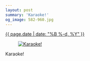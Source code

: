 ```yaml
---
layout: post
summary: 'Karaoke!'
og_image: 582-960.jpg
---
```


<p>
 <time>
  <a href="/582">
   {{ page.date | date: "%B %-d, %Y" }}
  </a>
 </time>
 <a href="/582">
  <figure data-taken="12/2/2016">
   <img alt="Karaoke!" sizes="(min-width: 700px) 50vw, calc(100vw - 2rem)" src="{{ site.assets_url }}/582-480.jpg" srcset="{{ site.assets_url }}/582-240.jpg 240w, {{ site.assets_url }}/582-480.jpg 480w, {{ site.assets_url }}/582-720.jpg 720w, {{ site.assets_url }}/582-960.jpg 960w"/>
  </figure>
 </a>
 <span>
  Karaoke!
 </span>
</p>
